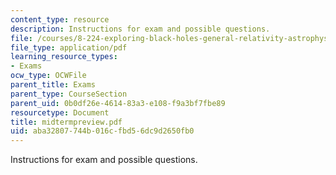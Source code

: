 ```yaml
---
content_type: resource
description: Instructions for exam and possible questions.
file: /courses/8-224-exploring-black-holes-general-relativity-astrophysics-spring-2003/aba32807744b016cfbd56dc9d2650fb0_midtermpreview.pdf
file_type: application/pdf
learning_resource_types:
- Exams
ocw_type: OCWFile
parent_title: Exams
parent_type: CourseSection
parent_uid: 0b0df26e-4614-83a3-e108-f9a3bf7fbe89
resourcetype: Document
title: midtermpreview.pdf
uid: aba32807-744b-016c-fbd5-6dc9d2650fb0
---
```

Instructions for exam and possible questions.

